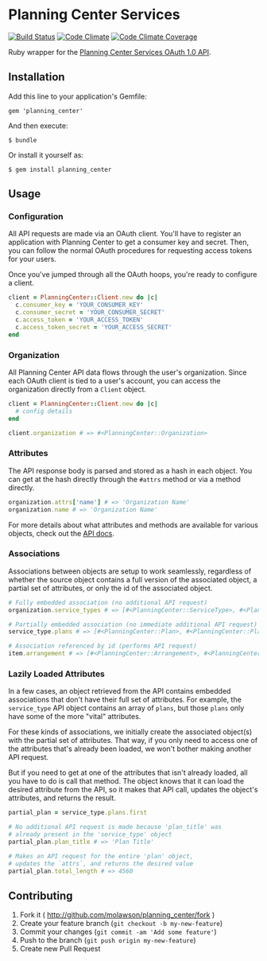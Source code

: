 # Planning Center Services

[![Build Status](https://img.shields.io/travis/molawson/planning_center.svg)](https://travis-ci.org/molawson/planning_center)
[![Code Climate](https://img.shields.io/codeclimate/github/molawson/planning_center.svg)](https://codeclimate.com/github/molawson/planning_center)
[![Code Climate Coverage](https://img.shields.io/codeclimate/coverage/github/molawson/planning_center.svg)](https://codeclimate.com/github/molawson/planning_center)

Ruby wrapper for the [Planning Center Services OAuth 1.0 API](https://github.com/planningcenter/developers).

## Installation

Add this line to your application's Gemfile:

    gem 'planning_center'

And then execute:

    $ bundle

Or install it yourself as:

    $ gem install planning_center

## Usage

### Configuration

All API requests are made via an OAuth client. You'll have to register an application with Planning Center to get a consumer key and secret. Then, you can follow the normal OAuth procedures for requesting access tokens for your users.

Once you've jumped through all the OAuth hoops, you're ready to configure a client.

```ruby
client = PlanningCenter::Client.new do |c|
  c.consumer_key = 'YOUR_CONSUMER_KEY'
  c.consumer_secret = 'YOUR_CONSUMER_SECRET'
  c.access_token = 'YOUR_ACCESS_TOKEN'
  c.access_token_secret = 'YOUR_ACCESS_SECRET'
end
```

### Organization

All Planning Center API data flows through the user's organization. Since each OAuth client is tied to a user's account, you can access the organization directly from a `Client` object.

```ruby
client = PlanningCenter::Client.new do |c|
  # config details
end

client.organization # => #<PlanningCenter::Organization>
```

### Attributes

The API response body is parsed and stored as a hash in each object. You can get at the hash directly through the `#attrs` method or via a method directly.

```ruby
organization.attrs['name'] # => 'Organization Name'
organization.name # => 'Organization Name'
```

For more details about what attributes and methods are available for various objects, check out the [API docs](http://get.planningcenteronline.com/api).


### Associations

Associations between objects are setup to work seamlessly, regardless of whether the source object contains a full version of the associated object, a partial set of attributes, or only the id of the associated object.

```ruby
# Fully embedded association (no additional API request)
organization.service_types # => [#<PlanningCenter::ServiceType>, #<PlanningCenter::ServiceType>, ...]

# Partially embedded association (no immediate additional API request)
service_type.plans # => [#<PlanningCenter::Plan>, #<PlanningCenter::Plan>, ...]

# Association referenced by id (performs API request)
item.arrangement # => [#<PlanningCenter::Arrangement>, #<PlanningCenter::Arrangement>, ...]
```

### Lazily Loaded Attributes

In a few cases, an object retrieved from the API contains embedded associations that don't have their full set of attributes. For example, the `service_type` API object contains an array of `plans`, but those `plans` only have some of the more "vital" attributes.

For these kinds of associations, we initially create the associated object(s) with the partial set of attributes. That way, if you only need to access one of the attributes that's already been loaded, we won't bother making another API request.

But if you need to get at one of the attributes that isn't already loaded, all you have to do is call that method. The object knows that it can load the desired attribute from the API, so it makes that API call, updates the object's attributes, and returns the result.

```ruby
partial_plan = service_type.plans.first

# No additional API request is made because 'plan_title' was
# already present in the 'service_type' object
partial_plan.plan_title # => 'Plan Title'

# Makes an API request for the entire 'plan' object,
# updates the `attrs`, and returns the desired value
partial_plan.total_length # => 4560
```

## Contributing

1. Fork it ( http://github.com/molawson/planning_center/fork )
2. Create your feature branch (`git checkout -b my-new-feature`)
3. Commit your changes (`git commit -am 'Add some feature'`)
4. Push to the branch (`git push origin my-new-feature`)
5. Create new Pull Request
